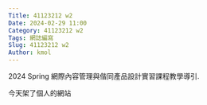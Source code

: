 ```yaml
---
Title: 41123212 w2
Date: 2024-02-29 11:00
Category: 41123212 w2
Tags: 網誌編寫
Slug: 41123212 w2
Author: kmol
---
```


2024 Spring 網際內容管理與偕同產品設計實習課程教學導引.

<!-- PELICAN_END_SUMMARY -->
今天架了個人的網站
